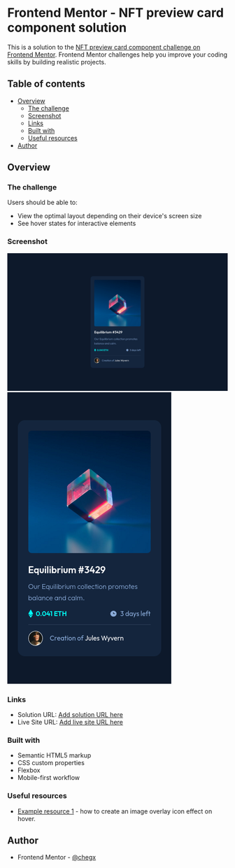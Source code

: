 # Frontend Mentor - NFT preview card component solution

This is a solution to the [NFT preview card component challenge on Frontend Mentor](https://www.frontendmentor.io/challenges/nft-preview-card-component-SbdUL_w0U). Frontend Mentor challenges help you improve your coding skills by building realistic projects.

## Table of contents

- [Overview](#overview)
  - [The challenge](#the-challenge)
  - [Screenshot](#screenshot)
  - [Links](#links)
  - [Built with](#built-with)
  - [Useful resources](#useful-resources)
- [Author](#author)

## Overview

### The challenge

Users should be able to:

- View the optimal layout depending on their device's screen size
- See hover states for interactive elements

### Screenshot

![](./screenshots/desktop.png)
![](./screenshots/mobile.png)

### Links

- Solution URL: [Add solution URL here](https://github.com/chegx/nft-preview-card-component)
- Live Site URL: [Add live site URL here](https://chegx.github.io/nft-preview-card-component/)

### Built with

- Semantic HTML5 markup
- CSS custom properties
- Flexbox
- Mobile-first workflow

### Useful resources

- [Example resource 1](https://www.w3schools.com/howto/howto_css_image_overlay_icon.asp) - how to create an image overlay icon effect on hover.

## Author

- Frontend Mentor - [@chegx](https://www.frontendmentor.io/profile/chegx)
